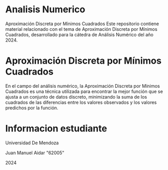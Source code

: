 # Analisis Numerico 

Aproximación Discreta por Mínimos Cuadrados
Este repositorio contiene material relacionado con el tema de Aproximación Discreta por Mínimos Cuadrados, desarrollado para la cátedra de Análisis Numérico del año 2024.

#  Aproximación Discreta por Mínimos Cuadrados
En el campo del análisis numérico, la Aproximación Discreta por Mínimos Cuadrados es una técnica utilizada para encontrar la mejor función que se ajusta a un conjunto de datos discreto, minimizando la suma de los cuadrados de las diferencias entre los valores observados y los valores predichos por la función.

# Informacion estudiante

Universidad De Mendoza

Juan Manuel Aidar "62005" 

2024

